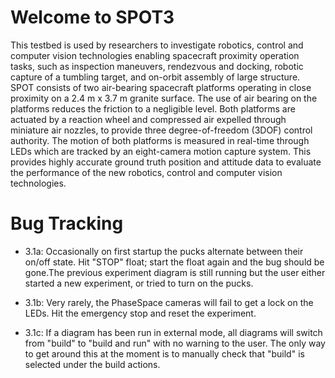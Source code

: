 # Welcome to SPOT3

This testbed is used by researchers to investigate robotics, control and computer vision technologies enabling spacecraft proximity operation tasks, such as inspection maneuvers, rendezvous and docking, robotic capture of a tumbling target, and on-orbit assembly of large structure. SPOT consists of two air-bearing spacecraft platforms operating in close proximity on a 2.4 m x 3.7 m granite surface. The use of air bearing on the platforms reduces the friction to a negligible level. Both platforms are actuated by a reaction wheel and compressed air expelled through miniature air nozzles, to provide three degree-of-freedom (3DOF) control authority. The motion of both platforms is measured in real-time through LEDs which are tracked by an eight-camera motion capture system. This provides highly accurate ground truth position and attitude data to evaluate the performance of the new robotics, control and computer vision technologies.

# Bug Tracking

- 3.1a: Occasionally on first startup the pucks alternate between their on/off state. Hit "STOP" float; start the float again and the bug should be gone.The previous experiment diagram is still running but the user 
          either started a new experiment, or tried to turn on the pucks.

- 3.1b: Very rarely, the PhaseSpace cameras will fail to get a lock on the
       LEDs. Hit the emergency stop and reset the experiment.

- 3.1c: If a diagram has been run in external mode, all diagrams will switch from "build" to "build and run" with no warning to the user. The only way to get around this at the moment is to manually check that "build" is selected under the build actions.
